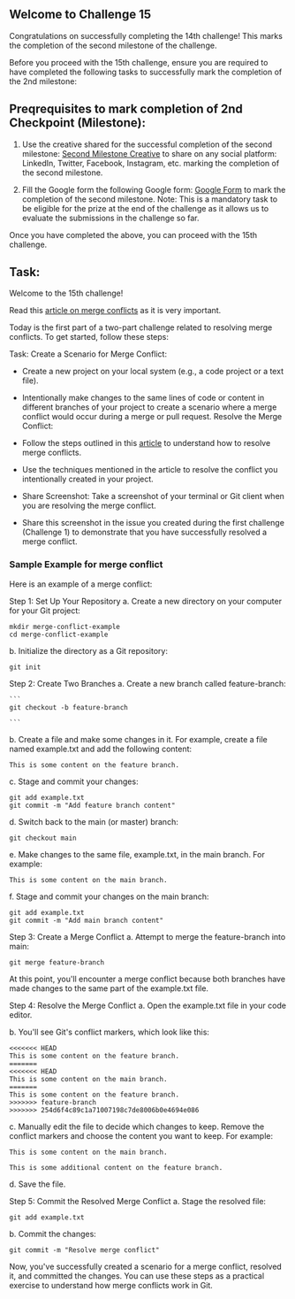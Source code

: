 ## Welcome to Challenge 15

Congratulations on successfully completing the 14th challenge! This marks the completion of the second milestone of the challenge.

Before you proceed with the 15th challenge, ensure you are required to have completed the following tasks to successfully mark the completion of the 2nd milestone: 

## Preqrequisites to mark completion of 2nd Checkpoint (Milestone):

1. Use the creative shared for the successful completion of the second milestone: [Second Milestone Creative](https://github-production-user-asset-6210df.s3.amazonaws.com/129844674/268165917-34df9c63-be61-4ffc-af43-264703f89f0a.jpg) to share on any social platform: LinkedIn, Twitter, Facebook, Instagram, etc. marking the completion of the second milestone.

2. Fill the Google form the following Google form: [Google Form](https://forms.gle/JnzBURSEjRejEgw4A) to mark the completion of the second milestone. Note: This is a mandatory task to be eligible for the prize at the end of the challenge as it allows us to evaluate the submissions in the challenge so far.


Once you have completed the above, you can proceed with the 15th challenge.


## Task: 
Welcome to the 15th challenge! 

Read this [article on merge conflicts](https://www.atlassian.com/git/tutorials/using-branches/merge-conflicts) as it is very important. 

Today is the first part of a two-part challenge related to resolving merge conflicts. To get started, follow these steps:

Task:
Create a Scenario for Merge Conflict:

- Create a new project on your local system (e.g., a code project or a text file).

- Intentionally make changes to the same lines of code or content in different branches of your project to create a scenario where a merge conflict would occur during a merge or pull request.
Resolve the Merge Conflict:

- Follow the steps outlined in this [article](https://www.atlassian.com/git/tutorials/using-branches/merge-conflicts) to understand how to resolve merge conflicts.

- Use the techniques mentioned in the article to resolve the conflict you intentionally created in your project.

- Share Screenshot: Take a screenshot of your terminal or Git client when you are resolving the merge conflict. 

- Share this screenshot in the issue you created during the first challenge (Challenge 1) to demonstrate that you have successfully resolved a merge conflict.




### Sample Example for merge conflict
Here is an example of a merge conflict:


Step 1: Set Up Your Repository
a. Create a new directory on your computer for your Git project:

```
mkdir merge-conflict-example
cd merge-conflict-example
```

b. Initialize the directory as a Git repository:

```
git init
```

Step 2: Create Two Branches
a. Create a new branch called feature-branch:
    
    ``` 
    git checkout -b feature-branch

    ```
b. Create a file and make some changes in it. For example, create a file named example.txt and add the following content:

```
This is some content on the feature branch.
```

c. Stage and commit your changes:

```
git add example.txt
git commit -m "Add feature branch content"

```
d. Switch back to the main (or master) branch:

```
git checkout main
```
e. Make changes to the same file, example.txt, in the main branch. For example:

```
This is some content on the main branch.
```

f. Stage and commit your changes on the main branch:
```
git add example.txt
git commit -m "Add main branch content"
```

Step 3: Create a Merge Conflict
a. Attempt to merge the feature-branch into main:

```
git merge feature-branch
```

At this point, you'll encounter a merge conflict because both branches have made changes to the same part of the example.txt file.


Step 4: Resolve the Merge Conflict
a. Open the example.txt file in your code editor.

b. You'll see Git's conflict markers, which look like this:

```
<<<<<<< HEAD
This is some content on the feature branch.
=======
<<<<<<< HEAD
This is some content on the main branch.
=======
This is some content on the feature branch.
>>>>>>> feature-branch
>>>>>>> 254d6f4c89c1a71007198c7de8006b0e4694e086
```

c. Manually edit the file to decide which changes to keep. Remove the conflict markers and choose the content you want to keep. For example:

```
This is some content on the main branch.

This is some additional content on the feature branch.
```

d. Save the file.


Step 5: Commit the Resolved Merge Conflict
a. Stage the resolved file:

```
git add example.txt
```

b. Commit the changes:

```
git commit -m "Resolve merge conflict"
```

Now, you've successfully created a scenario for a merge conflict, resolved it, and committed the changes. You can use these steps as a practical exercise to understand how merge conflicts work in Git.






